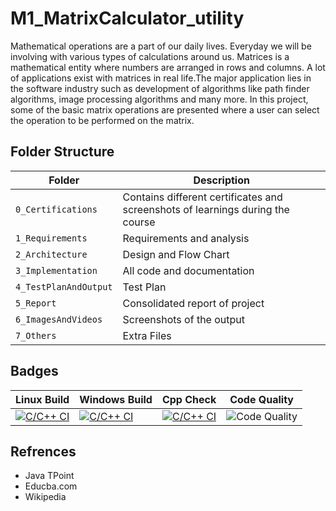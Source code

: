 # M1_MatrixCalculator_utility
Mathematical operations are a part of our daily lives. Everyday we will be involving with various types of calculations around us. Matrices is a mathematical entity where numbers are arranged in rows and columns. A lot of applications exist with matrices in real life.The major application lies in the software industry such as development of algorithms like path finder algorithms, image processing algorithms and many more. In this project, some of the basic matrix operations are presented where a user can select the operation to be performed on the matrix.
## Folder Structure
| Folder | Description |
|--------|-------------|
| `0_Certifications` | Contains different certificates and screenshots of learnings during the course |
| `1_Requirements` | Requirements and analysis |
| `2_Architecture` | Design and Flow Chart |
| `3_Implementation` | All code and documentation |
| `4_TestPlanAndOutput` | Test Plan |
| `5_Report` | Consolidated report of project |
| `6_ImagesAndVideos` | Screenshots of the output |
| `7_Others` | Extra Files |
## Badges
| Linux Build | Windows Build | Cpp Check | Code Quality|
|------------|------------|----------|------------|
|[![C/C++ CI](https://github.com/nimishpalod/M1_MatrixCalculator_utility/actions/workflows/linuxc-cpp.yml/badge.svg)](https://github.com/nimishpalod/M1_MatrixCalculator_utility/actions/workflows/linuxc-cpp.yml) | [![C/C++ CI](https://github.com/nimishpalod/M1_MatrixCalculator_utility/actions/workflows/linuxc-cpp.yml/badge.svg)](https://github.com/nimishpalod/M1_MatrixCalculator_utility/actions/workflows/linuxc-cpp.yml) | [![C/C++ CI](https://github.com/nimishpalod/M1_MatrixCalculator_utility/actions/workflows/linuxc-cpp.yml/badge.svg)](https://github.com/nimishpalod/M1_MatrixCalculator_utility/actions/workflows/linuxc-cpp.yml) | ![Code Quality](https://api.codiga.io/project/31035/status/svg) |
 ## Refrences
 * Java TPoint
 * Educba.com
 * Wikipedia 
 

